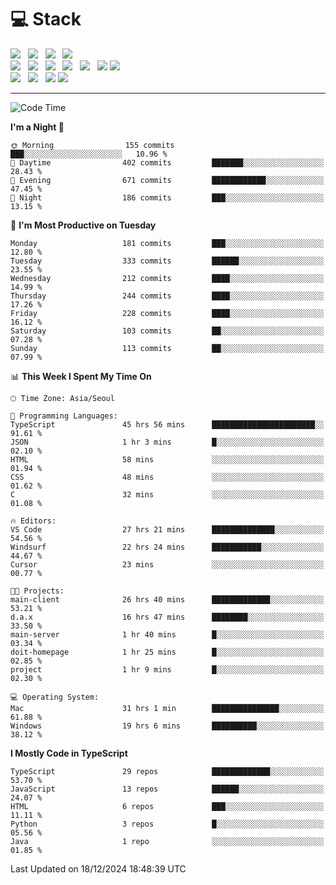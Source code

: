 <h1>💻 Stack</h1>
<div>
 <!-- badge : https://shields.io/ -->
 <!-- icon : https://simpleicons.org/?q=Get -->
 <img src="https://img.shields.io/badge/HTML5-e74c3c?style=flat-square&logo=HTML5&logoColor=white"/> &nbsp 
 <img src="https://img.shields.io/badge/CSS3-0A84FF?style=flat-square&logo=CSS3&logoColor=white"/> &nbsp 
 <img src="https://img.shields.io/badge/JavaScript-FFCD11?style=flat-square&logo=JavaScript&logoColor=white"/> &nbsp 
 <img src="https://img.shields.io/badge/TypeScript-3075C0?style=flat-square&logo=TypeScript&logoColor=white"/>
 <br/>
 <img src="https://img.shields.io/badge/Next-000000?style=flat-square&logo=nextdotjs&logoColor=white"/> &nbsp 
 <img src="https://img.shields.io/badge/React-00BCF6?style=flat-square&logo=React&logoColor=white"/> &nbsp 
 <img src="https://img.shields.io/badge/Redux-764ABC?style=flat-square&logo=Redux&logoColor=white"/> &nbsp
 <img src="https://img.shields.io/badge/Recoil-3578E5?style=flat-square&logo=recoil&logoColor=white"/> &nbsp
 <img src="https://img.shields.io/badge/React-Query-FF4154?style=flat-square&logo=reactquery&logoColor=white"/> &nbsp 
 <img src="https://img.shields.io/badge/styled%2Dcomponents-DB7093?style=flat-square&logo=styled%2Dcomponents&logoColor=white"/>
 <img src="https://img.shields.io/badge/CSS Modules-000000?style=flat-square&logo=CSS Modules&logoColor=white"/> &nbsp 
 <br/>
 <img src="https://img.shields.io/badge/Node-339933?style=flat-square&logo=Node.js&logoColor=white"/> &nbsp 
 <img src="https://img.shields.io/badge/Express-000000?style=flat-square&logo=Express&logoColor=white"/> &nbsp 
 <img src="https://img.shields.io/badge/MongoDB-47A248?style=flat-square&logo=MongoDB&logoColor=white"/>
 <img src="https://img.shields.io/badge/MariaDB-003545?style=flat-square&logo=mariadb&logoColor=white"/>
</div>

<hr>

<!--START_SECTION:waka-->
![Code Time](http://img.shields.io/badge/Code%20Time-1%2C784%20hrs%2027%20mins-blue)

**I'm a Night 🦉** 

```text
🌞 Morning                155 commits         ███░░░░░░░░░░░░░░░░░░░░░░   10.96 % 
🌆 Daytime                402 commits         ███████░░░░░░░░░░░░░░░░░░   28.43 % 
🌃 Evening                671 commits         ████████████░░░░░░░░░░░░░   47.45 % 
🌙 Night                  186 commits         ███░░░░░░░░░░░░░░░░░░░░░░   13.15 % 
```
📅 **I'm Most Productive on Tuesday** 

```text
Monday                   181 commits         ███░░░░░░░░░░░░░░░░░░░░░░   12.80 % 
Tuesday                  333 commits         ██████░░░░░░░░░░░░░░░░░░░   23.55 % 
Wednesday                212 commits         ████░░░░░░░░░░░░░░░░░░░░░   14.99 % 
Thursday                 244 commits         ████░░░░░░░░░░░░░░░░░░░░░   17.26 % 
Friday                   228 commits         ████░░░░░░░░░░░░░░░░░░░░░   16.12 % 
Saturday                 103 commits         ██░░░░░░░░░░░░░░░░░░░░░░░   07.28 % 
Sunday                   113 commits         ██░░░░░░░░░░░░░░░░░░░░░░░   07.99 % 
```


📊 **This Week I Spent My Time On** 

```text
🕑︎ Time Zone: Asia/Seoul

💬 Programming Languages: 
TypeScript               45 hrs 56 mins      ███████████████████████░░   91.61 % 
JSON                     1 hr 3 mins         █░░░░░░░░░░░░░░░░░░░░░░░░   02.10 % 
HTML                     58 mins             ░░░░░░░░░░░░░░░░░░░░░░░░░   01.94 % 
CSS                      48 mins             ░░░░░░░░░░░░░░░░░░░░░░░░░   01.62 % 
C                        32 mins             ░░░░░░░░░░░░░░░░░░░░░░░░░   01.08 % 

🔥 Editors: 
VS Code                  27 hrs 21 mins      ██████████████░░░░░░░░░░░   54.56 % 
Windsurf                 22 hrs 24 mins      ███████████░░░░░░░░░░░░░░   44.67 % 
Cursor                   23 mins             ░░░░░░░░░░░░░░░░░░░░░░░░░   00.77 % 

🐱‍💻 Projects: 
main-client              26 hrs 40 mins      █████████████░░░░░░░░░░░░   53.21 % 
d.a.x                    16 hrs 47 mins      ████████░░░░░░░░░░░░░░░░░   33.50 % 
main-server              1 hr 40 mins        █░░░░░░░░░░░░░░░░░░░░░░░░   03.34 % 
doit-homepage            1 hr 25 mins        █░░░░░░░░░░░░░░░░░░░░░░░░   02.85 % 
project                  1 hr 9 mins         █░░░░░░░░░░░░░░░░░░░░░░░░   02.30 % 

💻 Operating System: 
Mac                      31 hrs 1 min        ███████████████░░░░░░░░░░   61.88 % 
Windows                  19 hrs 6 mins       ██████████░░░░░░░░░░░░░░░   38.12 % 
```

**I Mostly Code in TypeScript** 

```text
TypeScript               29 repos            █████████████░░░░░░░░░░░░   53.70 % 
JavaScript               13 repos            ██████░░░░░░░░░░░░░░░░░░░   24.07 % 
HTML                     6 repos             ███░░░░░░░░░░░░░░░░░░░░░░   11.11 % 
Python                   3 repos             █░░░░░░░░░░░░░░░░░░░░░░░░   05.56 % 
Java                     1 repo              ░░░░░░░░░░░░░░░░░░░░░░░░░   01.85 % 
```




 Last Updated on 18/12/2024 18:48:39 UTC
<!--END_SECTION:waka-->
